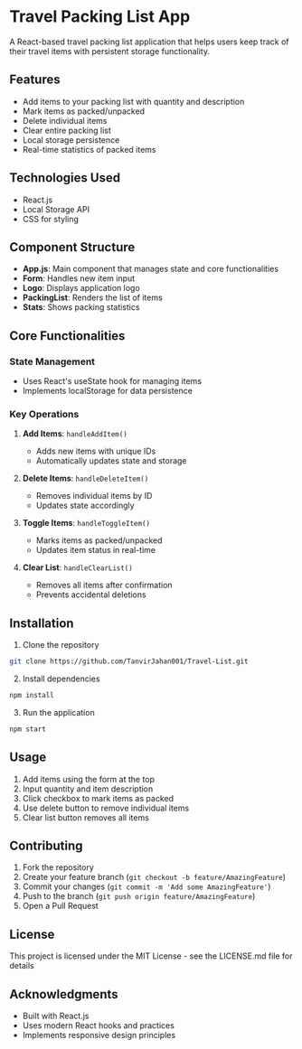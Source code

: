 # Travel Packing List App

A React-based travel packing list application that helps users keep track of their travel items with persistent storage functionality.

## Features

- Add items to your packing list with quantity and description
- Mark items as packed/unpacked
- Delete individual items
- Clear entire packing list
- Local storage persistence
- Real-time statistics of packed items

## Technologies Used

- React.js
- Local Storage API
- CSS for styling

## Component Structure

- **App.js**: Main component that manages state and core functionalities
- **Form**: Handles new item input
- **Logo**: Displays application logo
- **PackingList**: Renders the list of items
- **Stats**: Shows packing statistics

## Core Functionalities

### State Management
- Uses React's useState hook for managing items
- Implements localStorage for data persistence

### Key Operations
1. **Add Items**: `handleAddItem()`
   - Adds new items with unique IDs
   - Automatically updates state and storage

2. **Delete Items**: `handleDeleteItem()`
   - Removes individual items by ID
   - Updates state accordingly

3. **Toggle Items**: `handleToggleItem()`
   - Marks items as packed/unpacked
   - Updates item status in real-time

4. **Clear List**: `handleClearList()`
   - Removes all items after confirmation
   - Prevents accidental deletions

## Installation

1. Clone the repository
```bash
git clone https://github.com/TanvirJahan001/Travel-List.git
```

2. Install dependencies
```bash
npm install
```

3. Run the application
```bash
npm start
```

## Usage

1. Add items using the form at the top
2. Input quantity and item description
3. Click checkbox to mark items as packed
4. Use delete button to remove individual items
5. Clear list button removes all items

## Contributing

1. Fork the repository
2. Create your feature branch (`git checkout -b feature/AmazingFeature`)
3. Commit your changes (`git commit -m 'Add some AmazingFeature'`)
4. Push to the branch (`git push origin feature/AmazingFeature`)
5. Open a Pull Request

## License

This project is licensed under the MIT License - see the LICENSE.md file for details

## Acknowledgments

- Built with React.js
- Uses modern React hooks and practices
- Implements responsive design principles
